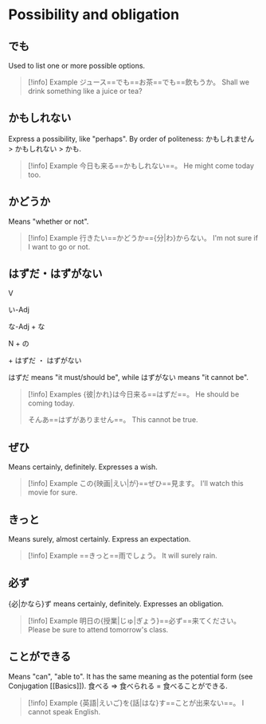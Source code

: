 # Possibility and obligation

## でも

Used to list one or more possible options.

> [!info] Example
> ジュース==でも==お茶==でも==飲もうか。
> Shall we drink something like a juice or tea?

## かもしれない

Express a possibility, like "perhaps".
By order of politeness: かもしれません > かもしれない > かも.

> [!info] Example
> 今日も来る==かもしれない==。
> He might come today too.

## かどうか

Means "whether or not". 

> [!info] Example
> 行きたい==かどうか=={分|わ}からない。
> I'm not sure if I want to go or not.

## はずだ・はずがない

<div class="usage">
<div class="left">
	<p><span class="box">V</span></p>
	<p><span class="box">い-Adj</span></p>
	<p><span class="box">な-Adj + な</span></p>
	<p><span class="box">N + の</span></p>
</div>
	<p class="right">+ はずだ ・ はずがない</p>
</div>

はずだ means "it must/should be", while はずがない means "it cannot be".

> [!info] Examples
> {彼|かれ}は今日来る==はずだ==。
> He should be coming today.
> 
> そんあ==はずがありません==。
> This cannot be true.

## ぜひ

Means certainly, definitely. Expresses a wish.

> [!info] Example
> この{映画|えい|が}==ぜひ==見ます。
> I'll watch this movie for sure.

## きっと

Means surely, almost certainly. Express an expectation.

> [!info] Example
> ==きっと==雨でしょう。
> It will surely rain.

## 必ず

{必|かなら}ず means certainly, definitely. Expresses an obligation.

> [!info] Example
> 明日の{授業|じゅ|ぎょう}==必ず==来てください。
> Please be sure to attend tomorrow's class.

## ことができる

Means "can", "able to".
It has the same meaning as the potential form (see Conjugation [[Basics]]).
食べる => 食べられる = 食べることができる.

> [!info] Example
> {英語|えいご}を{話|はな}す==ことが出来ない==。
> I cannot speak English.

